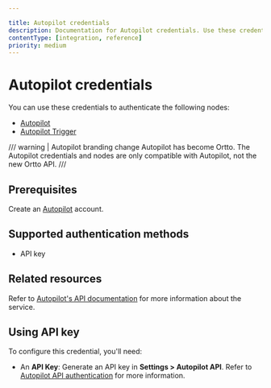 ```yaml
---

title: Autopilot credentials
description: Documentation for Autopilot credentials. Use these credentials to authenticate Autopilot in n8n, a workflow automation platform.
contentType: [integration, reference]
priority: medium
---
```


# Autopilot credentials

You can use these credentials to authenticate the following nodes:

- [Autopilot](/integrations/builtin/app-nodes/n8n-nodes-base.autopilot.md)
- [Autopilot Trigger](/integrations/builtin/trigger-nodes/n8n-nodes-base.autopilottrigger.md)

/// warning | Autopilot branding change
Autopilot has become Ortto. The Autopilot credentials and nodes are only compatible with Autopilot, not the new Ortto API.
///

## Prerequisites

Create an [Autopilot](https://app.autopilothq.com) account.

## Supported authentication methods

- API key

## Related resources

Refer to [Autopilot's API documentation](https://autopilot.docs.apiary.io/#) for more information about the service.

## Using API key

To configure this credential, you'll need:

- An **API Key**: Generate an API key in **Settings > Autopilot API**. Refer to [Autopilot API authentication](https://autopilot.docs.apiary.io/#reference/authentication) for more information.

